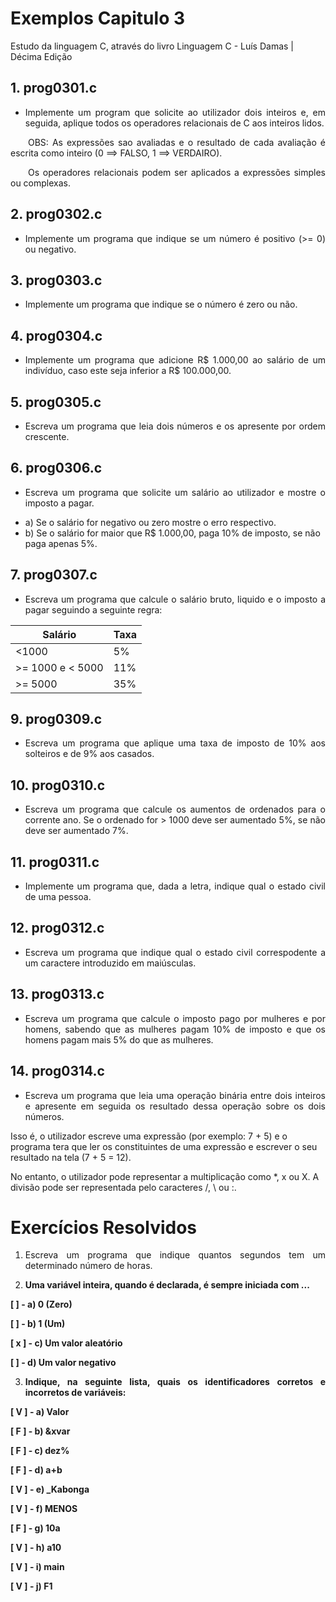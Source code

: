 # Exemplos Capitulo 3
Estudo da linguagem C, através do livro Linguagem C - Luís Damas | Décima Edição

## 1. prog0301.c
* <p style="text-align: justify">Implemente um program que solicite ao utilizador dois inteiros e, em seguida, aplique todos os operadores relacionais de C aos inteiros lidos.
</p>
<p style="text-indent: 2em; text-align: justify">OBS: As expressões sao avaliadas e o resultado de cada avaliação é escrita como inteiro (0 ==> FALSO, 1 ==> VERDAIRO).
</p>
<p style="text-indent: 2em; text-align: justify">Os operadores relacionais podem ser aplicados a expressões simples ou complexas.
</p>

## 2. prog0302.c
* <p style="text-align: justify">Implemente um programa que indique se um número é positivo (>= 0) ou negativo.
</p>

## 3. prog0303.c
* <p style="text-align: justify">Implemente um programa que indique se o número é zero ou não.
</p>

## 4. prog0304.c
* <p style="text-align: justify">Implemente um programa que adicione R$ 1.000,00 ao salário de um indivíduo, caso este seja inferior a R$ 100.000,00.
</p>

## 5. prog0305.c
* <p style="text-align: justify">Escreva um programa que leia dois números e os apresente por ordem crescente.
</p>

## 6. prog0306.c
* <p style="text-align: justify">Escreva um programa que solicite um salário ao utilizador e mostre o imposto a pagar.
- a) Se o salário for negativo ou zero mostre o erro respectivo.
- b) Se o salário for maior que R$ 1.000,00, paga 10% de imposto, se não paga apenas 5%.
</p>

## 7. prog0307.c
* <p style="text-align: justify">Escreva um programa que calcule o salário bruto, liquido e o imposto a pagar seguindo a seguinte regra:
</p>

| Salário           | Taxa|
|-------------------|-----|
| <1000             | 5%  |
| >= 1000 e < 5000  | 11% |
| >= 5000           | 35% |

## 9. prog0309.c
* <p style="text-align: justify">Escreva um programa que aplique uma taxa de imposto de 10% aos solteiros e de 9% aos casados.
</p>

## 10. prog0310.c
* <p style="text-align: justify">Escreva um programa que calcule os aumentos de ordenados para o corrente ano. Se o ordenado for > 1000 deve ser aumentado 5%, se não deve ser aumentado 7%.
</p>

## 11. prog0311.c
* <p style="text-align: justify">Implemente um programa que, dada a letra, indique qual o estado civil de uma pessoa.
</p>

## 12. prog0312.c
* <p style="text-align: justify">Escreva um programa que indique qual o estado civil correspodente a um caractere introduzido em maiúsculas.
</p>

## 13. prog0313.c
* <p style="text-align: justify">Escreva um programa que calcule o imposto pago por mulheres e por homens, sabendo que as mulheres pagam 10% de imposto e que os homens pagam mais 5% do que as mulheres.
</p>

## 14. prog0314.c
* <p style="text-align: justify">Escreva um programa que leia uma operação binária entre dois inteiros e apresente em seguida os resultado dessa operação sobre os dois números.
</p>

Isso é, o utilizador escreve uma expressão (por exemplo: 7 + 5)  e o programa tera que ler os constituintes de uma expressão e escrever o seu resultado na tela (7 + 5 = 12).

No entanto, o utilizador pode representar a multiplicação como *, x ou X. A divisão pode ser representada pelo caracteres /, \ ou :.

# Exercícios Resolvidos

1. <p style="text-align: justify">Escreva um programa que indique quantos segundos tem um determinado número de horas.
</p>

2. <p style="text-align: justify"><b>Uma variável inteira, quando é declarada, é sempre iniciada com ...
</b></p>


<b>[ ] - a) 0 (Zero)</b>

<b>[ ] - b) 1 (Um)</b>

<b>[ x ] - c) Um valor aleatório</b>

<b>[ ] - d) Um valor negativo</b>

3. <p style="text-align: justify"><b>Indique, na seguinte lista, quais os identificadores corretos e incorretos de variáveis:
</b></p>


<b>[ V ] - a) Valor</b>

<b>[ F ] - b) &xvar</b>

<b>[ F ] - c) dez%</b>

<b>[ F ] - d) a+b</b>

<b>[ V ] - e) _Kabonga</b>

<b>[ V ] - f) MENOS</b>

<b>[ F ] - g) 10a</b>

<b>[ V ] - h) a10</b>

<b>[ V ] - i) main</b>

<b>[ V ] - j) F1</b>





